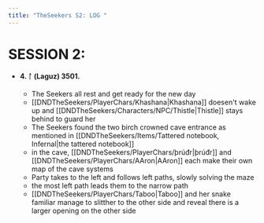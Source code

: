 ```yaml
---
title: "TheSeekers S2: LOG "
---
```


# SESSION 2:

- #### 4. ᛚ (Laguz) 3501.
	- The Seekers all rest and get ready for the new day 
	- [[DNDTheSeekers/PlayerChars/Khashana|Khashana]] doesen't wake up and [[DNDTheSeekers/Characters/NPC/Thistle|Thistle]] stays behind to guard her
	- The Seekers found the two birch crowned cave entrance as mentioned in [[DNDTheSeekers/Items/Tattered notebook, Infernal|the tattered notebook]] 
	- in the cave, [[DNDTheSeekers/PlayerChars/þrúđr|þrúđr]] and [[DNDTheSeekers/PlayerChars/AAron|AAron]] each make their own map of the cave systems
	- Party takes to the left and follows left paths, slowly solving the maze
	- the most left path leads them to the narrow path
	- [[DNDTheSeekers/PlayerChars/Taboo|Taboo]] and her snake familiar manage to slitther to the other side and reveal there is a larger opening on the other side 